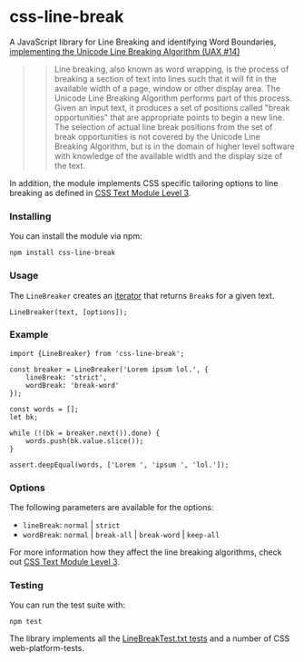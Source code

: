 css-line-break
==============
A JavaScript library for Line Breaking and identifying Word Boundaries, 
[implementing the Unicode Line Breaking Algorithm (UAX #14)](http://unicode.org/reports/tr14/)  

>> Line breaking, also known as word wrapping, is the process of breaking a section of text into 
lines such that it will fit in the available width of a page, window or other display area. 
The Unicode Line Breaking Algorithm performs part of this process. Given an input text, 
it produces a set of positions called "break opportunities" that are appropriate points to 
begin a new line. The selection of actual line break positions from the set of break opportunities 
is not covered by the Unicode Line Breaking Algorithm, but is in the domain of higher level 
software with knowledge of the available width and the display size of the text.

In addition, the module implements CSS specific tailoring options to line breaking as 
defined in [CSS Text Module Level 3](https://www.w3.org/TR/css-text-3/#line-breaking).

### Installing
You can install the module via npm:

    npm install css-line-break
  
### Usage
The `LineBreaker` creates an [iterator](https://developer.mozilla.org/en-US/docs/Web/JavaScript/Guide/Iterators_and_Generators) that returns `Break`s for a given text.

    LineBreaker(text, [options]);
    
### Example
    import {LineBreaker} from 'css-line-break';
    
    const breaker = LineBreaker('Lorem ipsum lol.', {
        lineBreak: 'strict',
        wordBreak: 'break-word'
    });

    const words = [];
    let bk;

    while (!(bk = breaker.next()).done) {
        words.push(bk.value.slice());
    }

    assert.deepEqual(words, ['Lorem ', 'ipsum ', 'lol.']);
    
### Options
The following parameters are available for the options:

 - `lineBreak`: `normal` | `strict`
 - `wordBreak`: `normal` | `break-all` | `break-word` | `keep-all`
 
For more information how they affect the line breaking algorithms, 
check out [CSS Text Module Level 3](https://www.w3.org/TR/css-text-3/#line-breaking).

### Testing
You can run the test suite with:

    npm test

The library implements all the [LineBreakTest.txt tests](http://www.unicode.org/Public/10.0.0/ucd/auxiliary/LineBreakTest.txt) 
 and a number of CSS web-platform-tests.